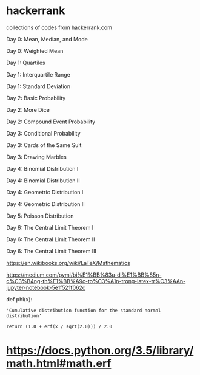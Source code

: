 # hackerrank

collections of codes from hackerrank.com

Day 0: Mean, Median, and Mode

Day 0: Weighted Mean

Day 1: Quartiles

Day 1: Interquartile Range

Day 1: Standard Deviation

Day 2: Basic Probability

Day 2: More Dice

Day 2: Compound Event Probability

Day 3: Conditional Probability

Day 3: Cards of the Same Suit

Day 3: Drawing Marbles

Day 4: Binomial Distribution I

Day 4: Binomial Distribution II

Day 4: Geometric Distribution I

Day 4: Geometric Distribution II

Day 5: Poisson Distribution

Day 6: The Central Limit Theorem I

Day 6: The Central Limit Theorem II

Day 6: The Central Limit Theorem III


https://en.wikibooks.org/wiki/LaTeX/Mathematics

https://medium.com/pymi/bi%E1%BB%83u-di%E1%BB%85n-c%C3%B4ng-th%E1%BB%A9c-to%C3%A1n-trong-latex-tr%C3%AAn-jupyter-notebook-5e1f521f062c


def phi(x):

    'Cumulative distribution function for the standard normal distribution'

    return (1.0 + erf(x / sqrt(2.0))) / 2.0

# https://docs.python.org/3.5/library/math.html#math.erf



